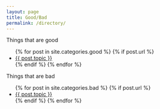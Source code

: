 ```yaml
---
layout: page
title: Good/Bad
permalink: /directory/
---
```


<p>Things that are good</p>

<ul>
  {% for post in site.categories.good %}
    {% if post.url %}
        <li><a href="{{ post.url | prepend: site.baseurl }}">{{ post.topic }}</a></li>
    {% endif %}
  {% endfor %}
</ul>

<p>Things that are bad</p>

<ul>
  {% for post in site.categories.bad %}
    {% if post.url %}
        <li><a href="{{ post.url | prepend: site.baseurl }}">{{ post.topic }}</a></li>
    {% endif %}
  {% endfor %}
</ul>